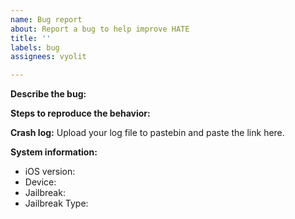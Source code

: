 ```yaml
---
name: Bug report
about: Report a bug to help improve HATE
title: ''
labels: bug
assignees: vyolit

---
```


**Describe the bug:**

**Steps to reproduce the behavior:**

**Crash log:**
Upload your log file to pastebin and paste the link here.

**System information:**
- iOS version:
- Device:
- Jailbreak:
- Jailbreak Type:
